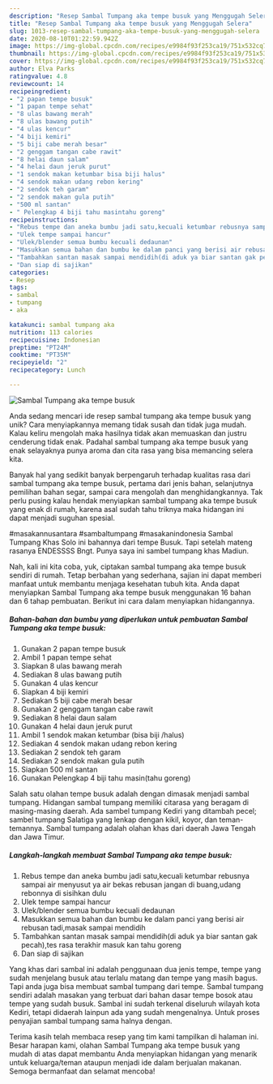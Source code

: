 ```yaml
---
description: "Resep Sambal Tumpang aka tempe busuk yang Menggugah Selera"
title: "Resep Sambal Tumpang aka tempe busuk yang Menggugah Selera"
slug: 1013-resep-sambal-tumpang-aka-tempe-busuk-yang-menggugah-selera
date: 2020-08-10T01:22:59.942Z
image: https://img-global.cpcdn.com/recipes/e9984f93f253ca19/751x532cq70/sambal-tumpang-aka-tempe-busuk-foto-resep-utama.jpg
thumbnail: https://img-global.cpcdn.com/recipes/e9984f93f253ca19/751x532cq70/sambal-tumpang-aka-tempe-busuk-foto-resep-utama.jpg
cover: https://img-global.cpcdn.com/recipes/e9984f93f253ca19/751x532cq70/sambal-tumpang-aka-tempe-busuk-foto-resep-utama.jpg
author: Elva Parks
ratingvalue: 4.8
reviewcount: 14
recipeingredient:
- "2 papan tempe busuk"
- "1 papan tempe sehat"
- "8 ulas bawang merah"
- "8 ulas bawang putih"
- "4 ulas kencur"
- "4 biji kemiri"
- "5 biji cabe merah besar"
- "2 genggam tangan cabe rawit"
- "8 helai daun salam"
- "4 helai daun jeruk purut"
- "1 sendok makan ketumbar bisa biji halus"
- "4 sendok makan udang rebon kering"
- "2 sendok teh garam"
- "2 sendok makan gula putih"
- "500 ml santan"
- " Pelengkap 4 biji tahu masintahu goreng"
recipeinstructions:
- "Rebus tempe dan aneka bumbu jadi satu,kecuali ketumbar rebusnya sampai air menyusut ya air bekas rebusan jangan di buang,udang rebonnya di sisihkan dulu"
- "Ulek tempe sampai hancur"
- "Ulek/blender semua bumbu kecuali dedaunan"
- "Masukkan semua bahan dan bumbu ke dalam panci yang berisi air rebusan tadi,masak sampai mendidih"
- "Tambahkan santan masak sampai mendidih(di aduk ya biar santan gak pecah),tes rasa terakhir masuk kan tahu goreng"
- "Dan siap di sajikan"
categories:
- Resep
tags:
- sambal
- tumpang
- aka

katakunci: sambal tumpang aka 
nutrition: 113 calories
recipecuisine: Indonesian
preptime: "PT24M"
cooktime: "PT35M"
recipeyield: "2"
recipecategory: Lunch

---
```



![Sambal Tumpang aka tempe busuk](https://img-global.cpcdn.com/recipes/e9984f93f253ca19/751x532cq70/sambal-tumpang-aka-tempe-busuk-foto-resep-utama.jpg)

Anda sedang mencari ide resep sambal tumpang aka tempe busuk yang unik? Cara menyiapkannya memang tidak susah dan tidak juga mudah. Kalau keliru mengolah maka hasilnya tidak akan memuaskan dan justru cenderung tidak enak. Padahal sambal tumpang aka tempe busuk yang enak selayaknya punya aroma dan cita rasa yang bisa memancing selera kita.

Banyak hal yang sedikit banyak berpengaruh terhadap kualitas rasa dari sambal tumpang aka tempe busuk, pertama dari jenis bahan, selanjutnya pemilihan bahan segar, sampai cara mengolah dan menghidangkannya. Tak perlu pusing kalau hendak menyiapkan sambal tumpang aka tempe busuk yang enak di rumah, karena asal sudah tahu triknya maka hidangan ini dapat menjadi suguhan spesial.

#masakannusantara #sambaltumpang #masakanindonesia Sambal Tumpang Khas Solo ini bahannya dari tempe Busuk. Tapi setelah mateng rasanya ENDESSSS Bngt. Punya saya ini sambel tumpang khas Madiun.


Nah, kali ini kita coba, yuk, ciptakan sambal tumpang aka tempe busuk sendiri di rumah. Tetap berbahan yang sederhana, sajian ini dapat memberi manfaat untuk membantu menjaga kesehatan tubuh kita. Anda dapat menyiapkan Sambal Tumpang aka tempe busuk menggunakan 16 bahan dan 6 tahap pembuatan. Berikut ini cara dalam menyiapkan hidangannya.

<!--inarticleads1-->

##### Bahan-bahan dan bumbu yang diperlukan untuk pembuatan Sambal Tumpang aka tempe busuk:

1. Gunakan 2 papan tempe busuk
1. Ambil 1 papan tempe sehat
1. Siapkan 8 ulas bawang merah
1. Sediakan 8 ulas bawang putih
1. Gunakan 4 ulas kencur
1. Siapkan 4 biji kemiri
1. Sediakan 5 biji cabe merah besar
1. Gunakan 2 genggam tangan cabe rawit
1. Sediakan 8 helai daun salam
1. Gunakan 4 helai daun jeruk purut
1. Ambil 1 sendok makan ketumbar (bisa biji /halus)
1. Sediakan 4 sendok makan udang rebon kering
1. Sediakan 2 sendok teh garam
1. Sediakan 2 sendok makan gula putih
1. Siapkan 500 ml santan
1. Gunakan  Pelengkap 4 biji tahu masin(tahu goreng)


Salah satu olahan tempe busuk adalah dengan dimasak menjadi sambal tumpang. Hidangan sambal tumpang memiliki citarasa yang beragam di masing-masing daerah. Ada sambel tumpang Kediri yang ditambah pecel; sambel tumpang Salatiga yang lenkap dengan kikil, koyor, dan teman-temannya. Sambal tumpang adalah olahan khas dari daerah Jawa Tengah dan Jawa Timur. 

<!--inarticleads2-->

##### Langkah-langkah membuat Sambal Tumpang aka tempe busuk:

1. Rebus tempe dan aneka bumbu jadi satu,kecuali ketumbar rebusnya sampai air menyusut ya air bekas rebusan jangan di buang,udang rebonnya di sisihkan dulu
1. Ulek tempe sampai hancur
1. Ulek/blender semua bumbu kecuali dedaunan
1. Masukkan semua bahan dan bumbu ke dalam panci yang berisi air rebusan tadi,masak sampai mendidih
1. Tambahkan santan masak sampai mendidih(di aduk ya biar santan gak pecah),tes rasa terakhir masuk kan tahu goreng
1. Dan siap di sajikan


Yang khas dari sambal ini adalah penggunaan dua jenis tempe, tempe yang sudah menjelang busuk atau terlalu matang dan tempe yang masih bagus. Tapi anda juga bisa membuat sambal tumpang dari tempe. Sambal tumpang sendiri adalah masakan yang terbuat dari bahan dasar tempe bosok atau tempe yang sudah busuk. Sambal ini sudah terkenal diseluruh wilayah kota Kediri, tetapi didaerah lainpun ada yang sudah mengenalnya. Untuk proses penyajian sambal tumpang sama halnya dengan. 

Terima kasih telah membaca resep yang tim kami tampilkan di halaman ini. Besar harapan kami, olahan Sambal Tumpang aka tempe busuk yang mudah di atas dapat membantu Anda menyiapkan hidangan yang menarik untuk keluarga/teman ataupun menjadi ide dalam berjualan makanan. Semoga bermanfaat dan selamat mencoba!
